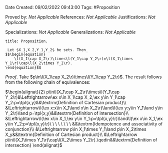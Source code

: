 <div class="topSpace"></div>

Date Created: 09/02/2022 09:43:00
Tags: #Proposition

Proved by: _Not Applicable_
References: _Not Applicable_
Justifications: _Not Applicable_

Specializations: _Not Applicable_
Generalizations: _Not Applicable_

``` ad-Proposition
title: Proposition.

_Let $X_1,X_2,Y_1,Y_2$ be sets. Then_
$$\begin{equation}
    \l(X_1\cap X_2\r)\times\l(Y_1\cap Y_2\r)=\l(X_1\times Y_1\r)\cap\l(X_2\times Y_2\r).
\end{equation}$$

```

_Proof_. Take $p\in\l(X_1\cap X_2\r)\times\l(Y_1\cap Y_2\r)$. The result follows from the following chain of equivalences:

$\begin{alignat}{2}
    p\in\l(X_1\cap X_2\r)\times\l(Y_1\cap Y_2\r)&\Leftrightarrow\ex x\in X_1\cap X_2,\ex y\in Y_1\cap Y_2:p=\tpl{x,y}&&\textrm{Definition of Cartesian product}\\
    &\Leftrightarrow\l(\ex x:x\in X_1\land x\in X_2\r)\land\l(\ex y:y\in Y_1\land y\in Y_2\r)\land p=\tpl{x,y}&&\textrm{Definition of intersection}\\
    &\Leftrightarrow\l(\ex x\in X_1,\ex y\in Y_1:p=\tpl{x,y}\r)\land\l(\ex x\in X_1,\ex y\in Y_2:p=\tpl{x,y}\r)\ \ \ \ \ \ \ \ &&\textrm{Idempotence and associativity of conjunction}\\
    &\Leftrightarrow p\in X_1\times Y_1\land p\in X_2\times X_y&&\textrm{Definition of Cartesian product}\\
    &\Leftrightarrow p\in\l(X_1\times Y_1\r)\cap\l(X_2\times Y_2\r).\qedin&&\textrm{Definition of intersection}
\end{alignat}$
